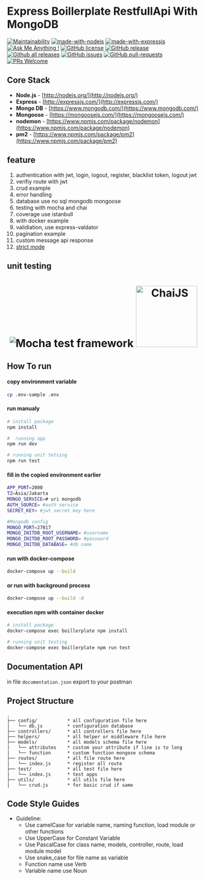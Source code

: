 # Express Boillerplate RestfullApi With MongoDB
[![Maintainability](https://api.codeclimate.com/v1/badges/fa5c8e5f0ea3bdf82fa6/maintainability)](https://codeclimate.com/github/firmanJS/express-boillerplate-restfullapi/maintainability)
[![made-with-nodejs](https://img.shields.io/badge/Made%20with-Nodejs-1f425f.svg)](https://nodejs.org)
[![made-with-expressjs](https://img.shields.io/badge/Made%20with-Expressjs-1f425f.svg)](https://expressjs.com/)
[![Ask Me Anything !](https://img.shields.io/badge/Ask%20me-anything-1abc9c.svg)](https://github.com/firmanJS)
[![GitHub license](https://img.shields.io/github/license/Naereen/StrapDown.js.svg)](https://github.com/firmanJS/express-boillerplate-restfullapi/blob/master/LICENSE)
[![GitHub release](https://img.shields.io/github/release/firmanjs/express-boillerplate-restfullapi.svg)](https://github.com/firmanJS/express-boillerplate-restfullapi/releases)
[![Github all releases](https://img.shields.io/github/downloads/firmanjs/express-boillerplate-restfullapi/total.svg)](https://github.com/firmanJS/express-boillerplate-restfullapi/releases)
[![GitHub issues](https://img.shields.io/github/issues/firmanjs/express-boillerplate-restfullapi.svg)](https://gitHub.com/firmanJS/express-boillerplate-restfullapi/issues/)
[![GitHub pull-requests](https://img.shields.io/github/issues-pr/firmanjs/express-boillerplate-restfullapi.svg)](https://gitHub.com/firmanjs/express-boillerplate-restfullapi/pulls/)
[![PRs Welcome](https://img.shields.io/badge/PRs-welcome-brightgreen.svg?style=flat-square)](http://makeapullrequest.com)

## Core Stack
- **Node.js** - [http://nodejs.org/](http://nodejs.org/)
- **Express** - [http://expressjs.com/](http://expressjs.com/)
- **Mongo DB** - [https://www.mongodb.com/](https://www.mongodb.com/)
- **Mongoose** - [https://mongoosejs.com/](https://mongoosejs.com/)
- **nodemon** - [https://www.npmjs.com/package/nodemon](https://www.npmjs.com/package/nodemon)
- **pm2** - [https://www.npmjs.com/package/pm2](https://www.npmjs.com/package/pm2)
<!-- - **chai** - [https://www.npmjs.com/package/chai](https://www.npmjs.com/package/chai)
- **chai-http** - [https://mongoosejs.com/](https://mongoosejs.com/)
- **compression** - [https://mongoosejs.com/](https://mongoosejs.com/)
- **dotenv** - [https://mongoosejs.com/](https://mongoosejs.com/)
- **express-validator** - [https://mongoosejs.com/](https://mongoosejs.com/)
- **helmet** - [https://mongoosejs.com/](https://mongoosejs.com/)
- **jsonwebtoken** - [https://mongoosejs.com/](https://mongoosejs.com/)
- **method-override** - [https://mongoosejs.com/](https://mongoosejs.com/)
- **mocha** - [https://mongoosejs.com/](https://mongoosejs.com/)
- **moment** - [https://mongoosejs.com/](https://mongoosejs.com/)
- **mongoose** - [https://mongoosejs.com/](https://mongoosejs.com/)
- **nodemon** - [https://mongoosejs.com/](https://mongoosejs.com/)
- **nyc** - [https://mongoosejs.com/](https://mongoosejs.com/)
- **password-hash** - [https://mongoosejs.com/](https://mongoosejs.com/) -->

## feature

1. authentication with jwt, login, logout, register, blacklist token, logout jwt
1. verifiy route with jwt
1. crud example
1. error handling
1. database use no sql mongodb mongoose
1. testing with mocha and chai
1. coverage use istanbull
1. with docker example
1. validiation, use express-valdator
1. pagination example
1. custom message api response
1. [strict mode](https://developer.mozilla.org/en-US/docs/Web/JavaScript/Reference/Strict_mode)

## unit testing
<h1 align=center>
 <img src="https://cldup.com/xFVFxOioAU.svg" alt="Mocha test framework"/>
 <img alt="ChaiJS" width="160px" src="http://chaijs.com/img/chai-logo.png">
</h1>

## How To run

#### copy environment variable

```sh
cp .env-sample .env
```

#### run manualy

```sh
# install package
npm install

#  running app
npm run dev

# running unit tetsing
npm run test 
```

#### fill in the copied environment earlier

```sh
APP_PORT=2000
TZ=Asia/Jakarta
MONGO_SERVICE=# uri mongodb
AUTH_SOURCE= #auth service
SECRET_KEY= #jwt secret key here

#Mongodb config
MONGO_PORT=27017
MONGO_INITDB_ROOT_USERNAME= #username
MONGO_INITDB_ROOT_PASSWORD= #password
MONGO_INITDB_DATABASE= #db name
```

#### run with docker-compose

```sh
docker-compose up --build
```

#### or run with background process

```sh
docker-compose up --build -d
```
#### execution npm with container docker
```sh
# install package
docker-compose exec boillerplate npm install

# running unit testing
docker-compose exec boillerplate npm run test
```

## Documentation API 
in file `documentation.json` export to your postman

## Project Structure
```
.
├── config/           * all configuration file here
|   └── db.js         * configuration database
├── controllers/      * all controllers file here
├── helpers/          * all helper or middleware file here
├── models/           * all models schema file here
|   └── attributes    * custom your attribute if line is to long
|   └── function      * custom function mongose schema
├── routes/           * all file route here
|   └── index.js      * register all route
├── test/             * all test file here
|   └── index.js      * test apps
├── utils/            * all utils file here
|   └── crud.js       * for basic crud if same 

```

## Code Style Guides
* Guideline:
  * Use camelCase for variable name, naming function, load module or other functions
  * Use UpperCase for Constant Variable
  * Use PascalCase for class name, models, controller, route, load module model
  * Use snake_case for file name as variable
  * Function name use Verb
  * Variable name use Noun
